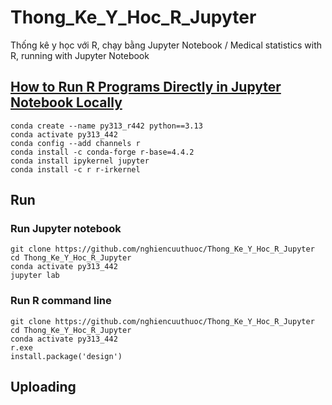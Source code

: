 # Thong_Ke_Y_Hoc_R_Jupyter
Thống kê y học với R, chạy bằng Jupyter Notebook / Medical statistics with R, running with Jupyter Notebook

## [How to Run R Programs Directly in Jupyter Notebook Locally](https://www.freecodecamp.org/news/how-to-run-r-programs-directly-in-jupyter-notebook-locally/)
```
conda create --name py313_r442 python==3.13
conda activate py313_442
conda config --add channels r
conda install -c conda-forge r-base=4.4.2
conda install ipykernel jupyter
conda install -c r r-irkernel
```
## Run
### Run Jupyter notebook
```
git clone https://github.com/nghiencuuthuoc/Thong_Ke_Y_Hoc_R_Jupyter
cd Thong_Ke_Y_Hoc_R_Jupyter
conda activate py313_442
jupyter lab

```
### Run R command line

```
git clone https://github.com/nghiencuuthuoc/Thong_Ke_Y_Hoc_R_Jupyter
cd Thong_Ke_Y_Hoc_R_Jupyter
conda activate py313_442
r.exe
install.package('design')
```

## Uploading



